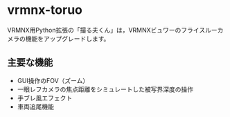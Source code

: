 # vrmnx-toruo

VRMNX用Python拡張の「撮る夫くん」は，VRMNXビュワーのフライスルーカメラの機能をアップグレードします。

## 主要な機能

- GUI操作のFOV（ズーム）
- 一眼レフカメラの焦点距離をシミュレートした被写界深度の操作
- 手ブレ風エフェクト
- 車両追尾機能
